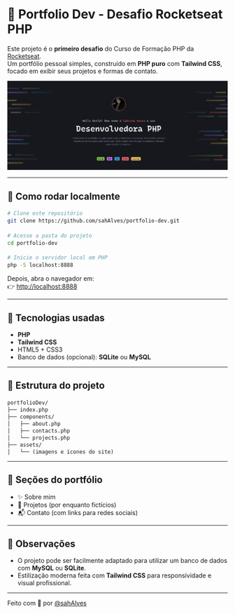 
# 💼 Portfolio Dev - Desafio Rocketseat PHP

Este projeto é o **primeiro desafio** do Curso de Formação PHP da [Rocketseat](https://www.rocketseat.com.br/).  
Um portfólio pessoal simples, construído em **PHP puro** com **Tailwind CSS**, focado em exibir seus projetos e formas de contato.

![Preview do Projeto](./home.png)

---

## 🚀 Como rodar localmente

```bash
# Clone este repositório
git clone https://github.com/sahAlves/portfolio-dev.git

# Acesse a pasta do projeto
cd portfolio-dev

# Inicie o servidor local em PHP
php -S localhost:8888
```

Depois, abra o navegador em:  
👉 [http://localhost:8888](http://localhost:8888)

---

## 🧰 Tecnologias usadas

- **PHP**
- **Tailwind CSS**
- HTML5 + CSS3
- Banco de dados (opcional): **SQLite** ou **MySQL**

---

## 📁 Estrutura do projeto

```
portfolioDev/
├── index.php
├── components/
│   ├── about.php
│   ├── contacts.php
│   └── projects.php
├── assets/
│   └── (imagens e ícones do site)
```

---

## 📸 Seções do portfólio

- ✨ Sobre mim  
- 🚀 Projetos (por enquanto fictícios)
- 📬 Contato (com links para redes sociais)

---

## 📌 Observações

- O projeto pode ser facilmente adaptado para utilizar um banco de dados com **MySQL** ou **SQLite**.
- Estilização moderna feita com **Tailwind CSS** para responsividade e visual profissional.

---

Feito com 💙 por [@sahAlves](https://github.com/sahAlves)
